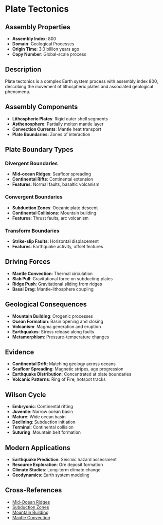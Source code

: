 # Plate Tectonics

## Assembly Properties
- **Assembly Index**: 800
- **Domain**: Geological Processes
- **Origin Time**: 3.0 billion years ago
- **Copy Number**: Global-scale process

## Description
Plate tectonics is a complex Earth system process with assembly index 800, describing the movement of lithospheric plates and associated geological phenomena.

## Assembly Components
- **Lithospheric Plates**: Rigid outer shell segments
- **Asthenosphere**: Partially molten mantle layer
- **Convection Currents**: Mantle heat transport
- **Plate Boundaries**: Zones of interaction

## Plate Boundary Types
### Divergent Boundaries
- **Mid-ocean Ridges**: Seafloor spreading
- **Continental Rifts**: Continental extension
- **Features**: Normal faults, basaltic volcanism

### Convergent Boundaries
- **Subduction Zones**: Oceanic plate descent
- **Continental Collisions**: Mountain building
- **Features**: Thrust faults, arc volcanism

### Transform Boundaries
- **Strike-slip Faults**: Horizontal displacement
- **Features**: Earthquake activity, offset features

## Driving Forces
- **Mantle Convection**: Thermal circulation
- **Slab Pull**: Gravitational force on subducting plates
- **Ridge Push**: Gravitational sliding from ridges
- **Basal Drag**: Mantle-lithosphere coupling

## Geological Consequences
- **Mountain Building**: Orogenic processes
- **Ocean Formation**: Basin opening and closing
- **Volcanism**: Magma generation and eruption
- **Earthquakes**: Stress release along faults
- **Metamorphism**: Pressure-temperature changes

## Evidence
- **Continental Drift**: Matching geology across oceans
- **Seafloor Spreading**: Magnetic stripes, age progression
- **Earthquake Distribution**: Concentrated at plate boundaries
- **Volcanic Patterns**: Ring of Fire, hotspot tracks

## Wilson Cycle
- **Embryonic**: Continental rifting
- **Juvenile**: Narrow ocean basin
- **Mature**: Wide ocean basin
- **Declining**: Subduction initiation
- **Terminal**: Continental collision
- **Suturing**: Mountain belt formation

## Modern Applications
- **Earthquake Prediction**: Seismic hazard assessment
- **Resource Exploration**: Ore deposit formation
- **Climate Studies**: Long-term climate change
- **Geodynamics**: Earth system modeling

## Cross-References
- [Mid-Ocean Ridges](/domains/geological/processes/seafloor_spreading.md)
- [Subduction Zones](/domains/geological/processes/subduction.md)
- [Mountain Building](/domains/geological/processes/orogeny.md)
- [Mantle Convection](/domains/geological/processes/mantle_convection.md)